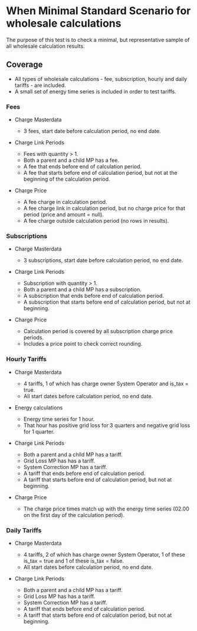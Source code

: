# When Minimal Standard Scenario for wholesale calculations

The purpose of this test is to check a minimal, but representative sample of all wholesale calculation results.

## Coverage

- All types of wholesale calculations - fee, subscription, hourly and daily tariffs - are included.
- A small set of energy time series is included in order to test tariffs.

### Fees

- Charge Masterdata
    - 3 fees, start date before calculation period, no end date.

- Charge Link Periods
    - Fees with quantity > 1.
    - Both a parent and a child MP has a fee.
    - A fee that ends before end of calculation period.
    - A fee that starts before end of calculation period, but not at the beginning of the calculation period.

- Charge Price
    - A fee charge in calculation period.
    - A fee charge link in calculation period, but no charge price for that period (price and amount = null).
    - A fee charge outside calculation period (no rows in results).

### Subscriptions

- Charge Masterdata
    - 3 subscriptions, start date before calculation period, no end date.

- Charge Link Periods
    - Subscription with quantity > 1.
    - Both a parent and a child MP has a subscription.
    - A subscription that ends before end of calculation period.
    - A subscription that starts before end of calculation period, but not at beginning.

- Charge Price
    - Calculation period is covered by all subscription charge price periods.
    - Includes a price point to check correct rounding.

### Hourly Tariffs

- Charge Masterdata
    - 4 tariffs, 1 of which has charge owner System Operator and is_tax = true.
    - All start dates before calculation period, no end date.

- Energy calculations
    - Energy time series for 1 hour.
    - That hour has positive grid loss for 3 quarters and negative grid loss for 1 quarter.

- Charge Link Periods
    - Both a parent and a child MP has a tariff.
    - Grid Loss MP has has a tariff.
    - System Correction MP has a tariff.
    - A tariff that ends before end of calculation period.
    - A tariff that starts before end of calculation period, but not at beginning.

- Charge Price
    - The charge price times match up with the energy time series (02.00 on the first day of the calculation period).

### Daily Tariffs

- Charge Masterdata
    - 4 tariffs, 2 of which has charge owner System Operator, 1 of these is_tax = true and 1 of these is_tax = false.
    - All start dates before calculation period, no end date.

- Charge Link Periods
    - Both a parent and a child MP has a tariff.
    - Grid Loss MP has has a tariff.
    - System Correction MP has a tariff.
    - A tariff that ends before end of calculation period.
    - A tariff that starts before end of calculation period, but not at beginning.
